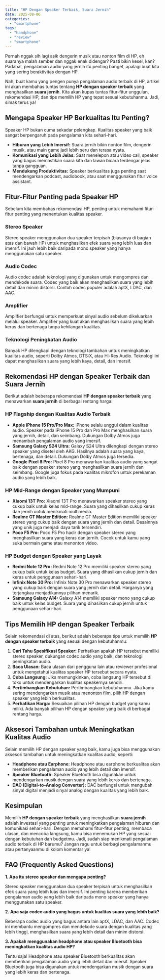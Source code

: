 ```yaml
---
title: "HP Dengan Speaker Terbaik, Suara Jernih"
date: 2025-08-06
categories: 
  - "smartphone"
tags: 
  - "handphone"
  - "review"
  - "smartphone"
---
```


Pernah nggak sih lagi asik dengerin musik atau nonton film di HP, eh suaranya malah sember dan nggak enak didengar? Pasti bikin kesel, kan? Padahal, pengalaman audio yang jernih itu penting banget, apalagi buat kita yang sering beraktivitas dengan HP.

Nah, buat kamu yang pengen punya pengalaman audio terbaik di HP, artikel ini akan membahas tuntas tentang **HP dengan speaker terbaik** yang menghasilkan **suara jernih**. Kita akan kupas tuntas fitur-fitur unggulan, rekomendasi HP, dan tips memilih HP yang tepat sesuai kebutuhanmu. Jadi, simak terus ya!

## Mengapa Speaker HP Berkualitas Itu Penting?

Speaker HP bukan cuma sekadar pelengkap. Kualitas speaker yang baik sangat berpengaruh pada pengalaman kita sehari-hari.

- **Hiburan yang Lebih Imersif:** Suara jernih bikin nonton film, dengerin musik, atau main game jadi lebih seru dan terasa nyata.
- **Komunikasi yang Lebih Jelas:** Saat menelepon atau video call, speaker yang bagus memastikan suara kita dan lawan bicara terdengar jelas tanpa gangguan.
- **Mendukung Produktivitas:** Speaker berkualitas juga penting saat mendengarkan podcast, audiobook, atau saat menggunakan fitur voice assistant.

## Fitur-Fitur Penting pada Speaker HP

Sebelum kita membahas rekomendasi HP, penting untuk memahami fitur-fitur penting yang menentukan kualitas speaker.

### Stereo Speaker

Stereo speaker menggunakan dua speaker terpisah (biasanya di bagian atas dan bawah HP) untuk menghasilkan efek suara yang lebih luas dan imersif. Ini jauh lebih baik daripada mono speaker yang hanya menggunakan satu speaker.

### Audio Codec

Audio codec adalah teknologi yang digunakan untuk mengompres dan mendekode suara. Codec yang baik akan menghasilkan suara yang lebih detail dan minim distorsi. Contoh codec populer adalah aptX, LDAC, dan AAC.

### Amplifier

Amplifier berfungsi untuk memperkuat sinyal audio sebelum dikeluarkan melalui speaker. Amplifier yang kuat akan menghasilkan suara yang lebih keras dan bertenaga tanpa kehilangan kualitas.

### Teknologi Peningkatan Audio

Banyak HP dilengkapi dengan teknologi tambahan untuk meningkatkan kualitas audio, seperti Dolby Atmos, DTS:X, atau Hi-Res Audio. Teknologi ini dapat menghasilkan suara yang lebih kaya, detail, dan imersif.

## Rekomendasi HP dengan Speaker Terbaik dan Suara Jernih

Berikut adalah beberapa rekomendasi **HP dengan speaker terbaik** yang menawarkan **suara jernih** di berbagai rentang harga:

### HP Flagship dengan Kualitas Audio Terbaik

- **Apple iPhone 15 Pro/Pro Max:** iPhone selalu unggul dalam kualitas audio. Speaker pada iPhone 15 Pro dan Pro Max menghasilkan suara yang jernih, detail, dan seimbang. Dukungan Dolby Atmos juga menambah pengalaman audio yang imersif.
- **Samsung Galaxy S24 Ultra:** Galaxy S24 Ultra dilengkapi dengan stereo speaker yang disetel oleh AKG. Hasilnya adalah suara yang kaya, bertenaga, dan detail. Dukungan Dolby Atmos juga tersedia.
- **Google Pixel 8 Pro:** Pixel 8 Pro menawarkan kualitas audio yang sangat baik dengan speaker stereo yang menghasilkan suara jernih dan seimbang. Google juga fokus pada kualitas mikrofon untuk perekaman audio yang lebih baik.

### HP Mid-Range dengan Speaker yang Mumpuni

- **Xiaomi 13T Pro:** Xiaomi 13T Pro menawarkan speaker stereo yang cukup baik untuk kelas mid-range. Suara yang dihasilkan cukup keras dan jernih untuk menikmati multimedia.
- **Realme GT Master Edition:** Realme GT Master Edition memiliki speaker stereo yang cukup baik dengan suara yang jernih dan detail. Desainnya yang unik juga menjadi daya tarik tersendiri.
- **Poco F5 Pro:** Poco F5 Pro hadir dengan speaker stereo yang menghasilkan suara yang keras dan jernih. Cocok untuk kamu yang suka bermain game atau menonton video.

### HP Budget dengan Speaker yang Layak

- **Redmi Note 12 Pro:** Redmi Note 12 Pro memiliki speaker stereo yang cukup baik untuk kelas budget. Suara yang dihasilkan cukup jernih dan keras untuk penggunaan sehari-hari.
- **Infinix Note 30 Pro:** Infinix Note 30 Pro menawarkan speaker stereo yang cukup baik dengan suara yang jernih dan detail. Harganya yang terjangkau menjadikannya pilihan menarik.
- **Samsung Galaxy A14:** Galaxy A14 memiliki speaker mono yang cukup baik untuk kelas budget. Suara yang dihasilkan cukup jernih untuk penggunaan sehari-hari.

## Tips Memilih HP dengan Speaker Terbaik

Selain rekomendasi di atas, berikut adalah beberapa tips untuk memilih **HP dengan speaker terbaik** yang sesuai dengan kebutuhanmu:

1. **Cari Tahu Spesifikasi Speaker:** Perhatikan apakah HP tersebut memiliki stereo speaker, dukungan codec audio yang baik, dan teknologi peningkatan audio.
2. **Baca Ulasan:** Baca ulasan dari pengguna lain atau reviewer profesional untuk mengetahui kualitas speaker HP tersebut secara nyata.
3. **Coba Langsung:** Jika memungkinkan, coba langsung HP tersebut di toko untuk mendengarkan kualitas speakernya sendiri.
4. **Pertimbangkan Kebutuhan:** Pertimbangkan kebutuhanmu. Jika kamu sering mendengarkan musik atau menonton film, pilih HP dengan speaker yang lebih berkualitas.
5. **Perhatikan Harga:** Sesuaikan pilihan HP dengan budget yang kamu miliki. Ada banyak pilihan HP dengan speaker yang baik di berbagai rentang harga.

## Aksesori Tambahan untuk Meningkatkan Kualitas Audio

Selain memilih HP dengan speaker yang baik, kamu juga bisa menggunakan aksesori tambahan untuk meningkatkan kualitas audio, seperti:

- **Headphone atau Earphone:** Headphone atau earphone berkualitas akan memberikan pengalaman audio yang lebih detail dan imersif.
- **Speaker Bluetooth:** Speaker Bluetooth bisa digunakan untuk mendengarkan musik dengan suara yang lebih keras dan bertenaga.
- **DAC (Digital-to-Analog Converter):** DAC berfungsi untuk mengubah sinyal digital menjadi sinyal analog dengan kualitas yang lebih baik.

## Kesimpulan

Memilih **HP dengan speaker terbaik** yang menghasilkan **suara jernih** adalah investasi yang penting untuk meningkatkan pengalaman hiburan dan komunikasi sehari-hari. Dengan memahami fitur-fitur penting, membaca ulasan, dan mencoba langsung, kamu bisa menemukan HP yang sesuai dengan kebutuhan dan budgetmu. Jadi, sudah siap menikmati pengalaman audio terbaik di HP barumu? Jangan ragu untuk berbagi pengalamanmu atau pertanyaanmu di kolom komentar ya!

## FAQ (Frequently Asked Questions)

**1\. Apa itu stereo speaker dan mengapa penting?**

Stereo speaker menggunakan dua speaker terpisah untuk menghasilkan efek suara yang lebih luas dan imersif. Ini penting karena memberikan pengalaman audio yang lebih baik daripada mono speaker yang hanya menggunakan satu speaker.

**2\. Apa saja codec audio yang bagus untuk kualitas suara yang lebih baik?**

Beberapa codec audio yang bagus antara lain aptX, LDAC, dan AAC. Codec ini membantu mengompres dan mendekode suara dengan kualitas yang lebih tinggi, menghasilkan suara yang lebih detail dan minim distorsi.

**3\. Apakah menggunakan headphone atau speaker Bluetooth bisa meningkatkan kualitas audio HP?**

Tentu saja! Headphone atau speaker Bluetooth berkualitas akan memberikan pengalaman audio yang lebih detail dan imersif. Speaker Bluetooth juga bisa digunakan untuk mendengarkan musik dengan suara yang lebih keras dan bertenaga.
